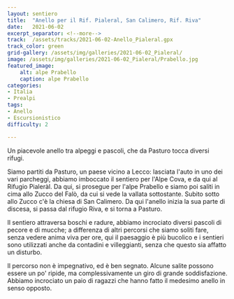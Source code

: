 ```yaml
---
layout: sentiero
title:  "Anello per il Rif. Pialeral, San Calimero, Rif. Riva"
date:   2021-06-02
excerpt_separator: <!--more-->
track:  /assets/tracks/2021-06-02-Anello_Pialeral.gpx
track_color: green
grid-gallery: /assets/img/galleries/2021-06-02_Pialeral/
image: /assets/img/galleries/2021-06-02_Pialeral/Prabello.jpg
featured_image:
    alt: alpe Prabello
    caption: alpe Prabello
categories:
- Italia
- Prealpi
tags:
- Anello
- Escursionistico
difficulty: 2

---
```


Un piacevole anello tra alpeggi e pascoli, che da Pasturo tocca diversi rifugi.
<!--more-->

Siamo partiti da Pasturo, un paese vicino a Lecco: lasciata l'auto in uno dei vari parcheggi, abbiamo imboccato il sentiero per l'Alpe Cova, e da qui al Rifugio Pialeràl. 
Da qui, si prosegue per l'alpe Prabello e siamo poi saliti in cima allo Zucco del Falò, da cui si vede la vallata sottostante. Subito sotto allo Zucco c'è la chiesa di San Calimero. Da qui l'anello inizia la sua parte di discesa, si passa dal rifugio Riva, e si torna a Pasturo. 

Il sentiero attraversa boschi e radure, abbiamo incrociato diversi pascoli di pecore e di mucche; a differenza di altri percorsi che siamo soliti fare, senza vedere anima viva per ore, qui il paesaggio è più bucolico e i sentieri sono utilizzati anche da contadini e villeggianti, senza che questo sia affatto un disturbo.

Il percorso non è impegnativo, ed è ben segnato. Alcune salite possono essere un po' ripide, ma complessivamente un giro di grande soddisfazione. Abbiamo incrociato un paio di ragazzi che hanno fatto il medesimo anello in senso opposto.